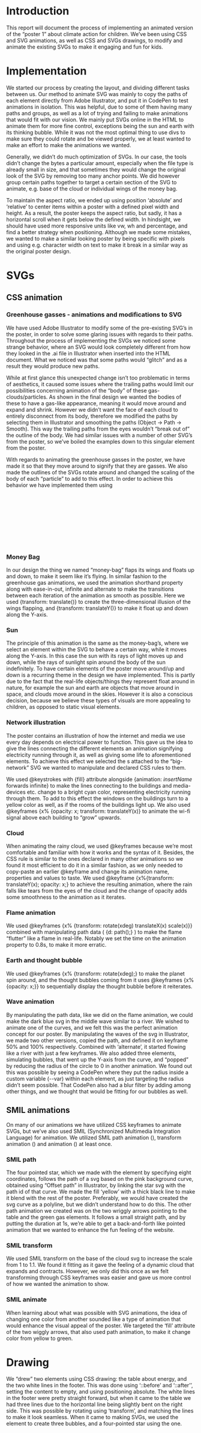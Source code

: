 # Introduction
This report will document the process of implementing an animated version of the “poster 1” about climate action for children. We’ve been using CSS and SVG animations, as well as CSS and SVGs drawings, to modify and animate the existing SVGs to make it engaging and fun for kids.

# Implementation
We started our process by creating the layout, and dividing different tasks between us. Our method to animate SVG was mainly to copy the paths of each element directly from Adobe Illustrator, and put it in CodePen to test animations in isolation. This was helpful, due to some of them having many paths and groups, as well as a lot of trying and failing to make animations that would fit with our vision. We mainly put SVGs online in the HTML to animate them for more fine control, exceptions being the sun and earth with its thinking bubble. While it was not the most optimal thing to use divs to make sure they could rotate and be viewed properly, we at least wanted to make an effort to make the animations we wanted. 

Generally, we didn’t do much optimization of SVGs. In our case, the tools didn’t change the bytes a particular amount, especially when the file type is already small in size, and that sometimes they would change the original look of the SVG by removing too many anchor points. We did however group certain paths together to target a certain section of the SVG to animate, e.g. base of the cloud or individual wings of the money bag. 

To maintain the aspect ratio, we ended up using position ‘absolute’ and ‘relative’ to center items within a poster with a defined pixel width and height. As a result, the poster keeps the aspect ratio, but sadly, it has a horizontal scroll when it gets below the defined width. In hindsight, we should have used more responsive units like vw, wh and percentage, and find a better strategy when positioning. Although we made some mistakes, we wanted to make a similar looking poster by being specific with pixels and using e.g. character width on text to make it break in a similar way as the original poster design.

# SVGs
## CSS animation 
### Greenhouse gasses - animations and modifications to SVG
We have used Adobe Illustrator to modify some of the pre-existing SVG’s in the poster, in  order to solve some glaring issues with regards to their paths. Throughout the process of implementing the SVGs we noticed some strange behavior, where an SVG would look completely different from how they looked in the .ai file in Illustrator when inserted into the HTML document. What we noticed was that some paths would “glitch” and as a result they would produce new paths.

While at first glance this unexpected change isn’t too problematic in terms of aesthetics, 
it caused some issues where the trailing paths would limit our possibilities concerning animation of the “body” of these gas-clouds/particles. As shown in the final design we wanted the bodies of these to have a gas-like appearance, meaning it would move around and expand and shrink. However we didn’t want the face of each cloud to entirely disconnect from its body, therefore we modified the paths by selecting them in Illustrator and smoothing the paths (Object -> Path -> Smooth). This way the trailing paths from the eyes wouldn’t “break out of” the outline of the body. We had similar issues with a number of other SVG’s from the poster, so we’ve boiled the examples down to this singular element from the poster.

With regards to animating the greenhouse gasses in the poster, we have made it so that they move around to signify that they are gasses. We also made the outlines of the SVGs rotate around and changed the scaling of the body of each “particle” to add to this effect.
In order to achieve this behavior we have implemented them using <svg> and then given the respective <path>s classes or ids so we could select and style them using CSS.
We’ve used @keyframes along with {transform: scale()} and {transform: rotate()} to make the body of each particle/gas-cloud move around in a “gassy” fashion. 
We bound the animations to their respective HTML element using the shorthand property “animation” along with the values ease-in-out, infinite and alternate, to smoothen the animation and make it run indefinitely.

### Money Bag
In our design the thing we named “money-bag” flaps its wings and floats up and down,
to make it seem like it’s flying. In similar fashion to the greenhouse gas animations, we used the animation shorthand property along with ease-in-out, infinite and alternate to make the transitions between each iteration of the animation as smooth as possible.
Here we used {transform: translate()} to create the three-dimensional illusion of the wings flapping, and {transform: translateY()} to make it float up and down along the Y-axis.

### Sun
The principle of this animation is the same as the money-bag’s, where we select an element within the SVG to behave a certain way, while it moves along the Y-axis. In this case the sun with its rays of light moves up and down, while the rays of sunlight spin around the body of the sun indefinitely. To have certain elements of the poster move around/up and down is a recurring theme in the design we have implemented. This is partly due to the fact that the real-life objects/things they represent float around in nature, for example the sun and earth are objects that move around in space, and clouds move around in the skies. 
However it is also a conscious decision, because we believe these types of visuals are more appealing to children, as opposed to static visual elements.

### Network illustration
The poster contains an illustration of how the internet and media we use every day depends on electrical power to function. This gave us the idea to give the lines connecting the different elements an animation signifying electricity running through it, as well as giving some life to aforementioned elements. To achieve this effect we selected the <path>s attached to the “big-network” SVG we wanted to manipulate and declared CSS rules to them. 

We used @keystrokes with {fill} attribute alongside {animation: *insertName* forwards infinite} to make the lines connecting to the buildings and media-devices etc. change to a bright cyan color, representing electricity running through them. To add to this effect the windows on the buildings turn to a yellow color as well, as if the rooms of the buildings light up. We also used @keyframes {x% {opacity: x; transform: translateY(x)} to animate the wi-fi signal above each building to “grow” upwards.

### Cloud
When animating the rainy cloud, we used @keyframes because we’re most comfortable and familiar with how it works and the syntax of it. Besides, the CSS rule is similar to the ones declared in many other animations so we found it most efficient to do it in a similar fashion, as we only needed to copy-paste an earlier @keyframe and change its animation name, properties and values to taste. 
We used @keyframe {x%{transform: translateY(x); opacity: x;} to achieve the resulting animation, where the rain falls like tears from the eyes of the cloud and the change of opacity adds some smoothness to the animation as it iterates. 


### Flame animation
We used @keyframes {x% {transform: rotate(xdeg) translateX(x) scale(x)}} combined with manipulating path data ( {d: path();} ) to make the flame “flutter” like a flame in real-life.
Notably we set the time on the animation property to 0.8s, to make it more erratic. 

### Earth and thought bubble
We used @keyframes {x% {transform: rotate(xdeg);} to make the planet spin around, and the thought bubbles coming from it uses @keyframes {x%{opacity: x;}} to sequentially display the thought bubble before it reiterates.

### Wave animation
By manipulating the path data, like we did on the flame animation, we could make the dark blue svg in the middle wave similar to a river. We wished to animate one of the curves, and we felt this was the perfect animation concept for our poster. By manipulating the waves of the svg in Illustrator, we made two other versions, copied the path, and defined it on keyframe  50% and 100% respectively. Combined with ‘alternate’, it started flowing like a river with just a few keyframes. We also added three <circle> elements, simulating bubbles, that went up the Y-axis from the curve, and “popped” by reducing the radius of the circle to 0 in another animation. We found out this was possible by seeing a CodePen where they put the radius inside a custom variable (--var) within each element, as just targeting the radius didn’t seem possible. That CodePen also had a blur filter by adding <feGaussianBlur> among other things, and we thought that would be fitting for our bubbles as well.

## SMIL animations
On many of our animations we have utilized CSS keyframes to animate SVGs, but we’ve also used SMIL (Synchronized Multimedia Integration Language) for animation. We utilized SMIL path animation (<animationMotion>), transform animation (<animateTransform>) and animation (<animate>) at least once. 

### SMIL path 
The four pointed star, which we made with the <polygon> element by specifying eight coordinates, follows the path of a svg based on the pink background curve, obtained using “Offset path” in Illustrator, by linking the star svg with the path id of that curve. We made the fill ‘yellow’ with a thick black line to make it blend with the rest of the poster. Preferably, we would have created the svg curve as a polyline, but we didn’t understand how to do this. The other path animation we created was on the two wriggly arrows pointing to the table and the green gas elements. It follows a small straight path, and by putting the duration at 1s, we’re able to get a back-and-forth like pointed animation that we wanted to enhance the fun feeling of the website.

### SMIL transform
We used SMIL transform on the base of the cloud svg to increase the scale from 1 to 1.1. We found it fitting as it gave the feeling of a dynamic cloud that expands and contracts. However, we only did this once as we felt transforming through CSS keyframes was easier and gave us more control of how we wanted the animation to show.

### SMIL animate
When learning about what was possible with SVG animations, the idea of changing one color from another sounded like a type of animation that would enhance the visual appeal of the poster. We targeted the ‘fill’ attribute of the two wiggly arrows, that also used path animation, to make it change color from yellow to green.

# Drawing
We “drew” two elements using CSS drawing: the table about energy, and the two white lines in the footer. This was done using ‘::before’ and ‘::after’’, setting the content to empty, and using positioning absolute. The white lines in the footer were pretty straight forward, but when it came to the table we had three lines due to the horizontal line being slightly bent on the right side. This was possible by rotating using ‘transform’, and matching the lines to make it look seamless. When it came to making SVGs, we used the <circle> element to create three bubbles, and a four-pointed star using the <polygon> one.